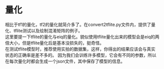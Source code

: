 # 量化
相比于tf1的量化，tf2的量化就简介多了。在convert2tflite.py文件内，提供了量化、tflite测试以及绘制混淆矩阵的例子。     
这里要提一下tflite的量化与eiq的量化。貌似使用tflite量化出来的模型会是eiq的两倍大小，但是tflite量化后是基本没损失的，挺奇怪。    
在测试tflite模型时，推荐使用实拍的数据集，这样，你得出的结果应该会与真实状态的正确率是差不多的。
因为我们会训练许多模型，它会有不同的参数，所以在每次量化时都会生成一个json文件，其中保存了模型的信息。